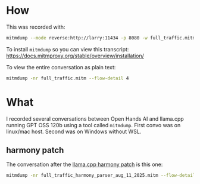 # How

This was recorded with:

```bash
mitmdump --mode reverse:http://larry:11434 -p 8080 -w full_traffic.mitm
```

To install `mitmdump` so you can view this transcript: https://docs.mitmproxy.org/stable/overview/installation/

To view the entire conversation as plain text:

```bash
mitmdump -nr full_traffic.mitm --flow-detail 4
```

# What
I recorded several conversations between Open Hands AI and llama.cpp running GPT OSS 120b
using a tool called `mitmdump`. First convo was on linux/mac host. Second was on Windows without WSL.

## harmony patch
The conversation after the [llama.cpp harmony patch](https://github.com/ggml-org/llama.cpp/pull/15181) is this one:


```bash
mitmdump -nr full_traffic_harmony_parser_aug_11_2025.mitm --flow-detail 4
```
